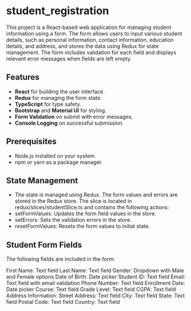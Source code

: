# student_registration
This project is a React-based web application for managing student information using a form. The form allows users to input various student details, such as personal information, contact information, education details, and address, and stores the data using Redux for state management. The form includes validation for each field and displays relevant error messages when fields are left empty.

## Features

- **React** for building the user interface.
- **Redux** for managing the form state.
- **TypeScript** for type safety.
- **Bootstrap** and **Material UI** for styling.
- **Form Validation** on submit with error messages.
- **Console Logging** on successful submission.

## Prerequisites

- Node.js installed on your system.
- npm or yarn as a package manager.

## State Management
- The state is managed using Redux. The form values and errors are stored in the Redux store. The slice is located in redux/slices/studentSlice.ts and contains the following actions:
- setFormValues: Updates the form field values in the store.
- setErrors: Sets the validation errors in the store.
- resetFormValues: Resets the form values to initial state.

## Student Form Fields
The following fields are included in the form:

First Name: Text field
Last Name: Text field
Gender: Dropdown with Male and Female options
Date of Birth: Date picker
Student ID: Text field
Email: Text field with email validation
Phone Number: Text field
Enrollment Date: Date picker
Course: Text field
Grade Level: Text field
CGPA: Text field
Address Information:
Street Address: Text field
City: Text field
State: Text field
Postal Code: Text field
Country: Text field
